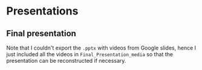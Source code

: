 # Presentations

## Final presentation
Note that I couldn't export the `.pptx` with videos from Google slides, hence I just included all the videos in `Final_Presentation_media` so that the presentation can be reconstructed if necessary.
